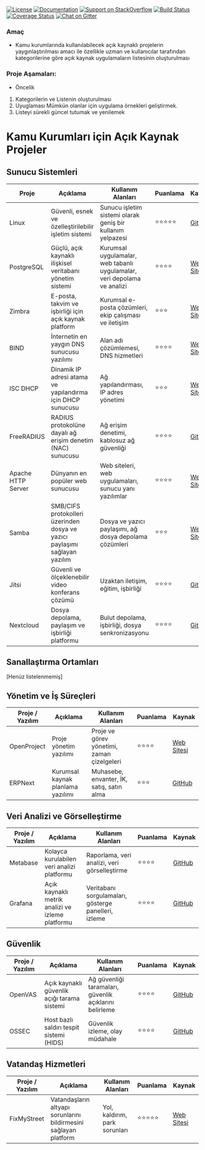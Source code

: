 [![License](https://img.shields.io/badge/license-AGPL-blue.svg?style=flat)](https://opensource.org/licenses/AGPL-3.0)
[![Documentation](https://img.shields.io/badge/docs-latest-brightgreen.svg?style=flat)](http://docs.chan.org)
[![Support on StackOverflow](https://img.shields.io/badge/support-StackOverflow-yellowgreen.svg?style=flat)](https://stackoverflow.com/questions/tagged/ckan)
[![Build Status](https://circleci.com/gh/ckan/ckan.svg?style=shield)](https://circleci.com/gh/ckan/ckan)
[![Coverage Status](https://coveralls.io/repos/github/ckan/ckan/badge.svg?branch=master)](https://coveralls.io/github/ckan/ckan?branch=master)
[![Chat on Gitter](https://badges.gitter.im/gitterHQ/gitter.svg)](https://app.gitter.im/#/room/#Bg_Rehberi:gitter.im)




### Amaç
* Kamu kurumlarında kullanılabilecek açık kaynaklı projelerin yaygınlaştırılması amacı ile özellikle uzman ve kullanıcılar tarafından  kategorilerine göre açık kaynak uygulamaların listesinin oluşturulması 

### Proje  Aşamaları:
- Öncelik
1. Kategorilerin ve Listenin oluşturulması
1. Uyuglaması Mümkün olanlar için  uygulama örnekleri geliştirmek.
4. Listeyi sürekli güncel tutumak ve yenilemek

# Kamu Kurumları için Açık Kaynak Projeler

## Sunucu Sistemleri

| Proje            | Açıklama                                      | Kullanım Alanları                                  | Puanlama   | Kaynak     |
|------------------|-----------------------------------------------|----------------------------------------------------|------------|------------|
| Linux            | Güvenli, esnek ve özelleştirilebilir işletim sistemi | Sunucu işletim sistemi olarak geniş bir kullanım yelpazesi | ⭐⭐⭐⭐⭐ | [GitHub](https://github.com/torvalds/linux) |
| PostgreSQL       | Güçlü, açık kaynaklı ilişkisel veritabanı yönetim sistemi | Kurumsal uygulamalar, web tabanlı uygulamalar, veri depolama ve analizi | ⭐⭐⭐⭐ | [Web Sitesi](https://www.postgresql.org/) |
| Zimbra           | E-posta, takvim ve işbirliği için açık kaynak platform | Kurumsal e-posta çözümleri, ekip çalışması ve iletişim | ⭐⭐⭐ | [Web Sitesi](https://www.zimbra.com/) |
| BIND             | İnternetin en yaygın DNS sunucusu yazılımı    | Alan adı çözümlemesi, DNS hizmetleri               | ⭐⭐⭐⭐ | [Web Sitesi](https://www.isc.org/bind/) |
| ISC DHCP         | Dinamik IP adresi atama ve yapılandırma için DHCP sunucusu | Ağ yapılandırması, IP adres yönetimi               | ⭐⭐⭐ | [Web Sitesi](https://www.isc.org/dhcp/) |
| FreeRADIUS      | RADIUS protokolüne dayalı ağ erişim denetim (NAC) sunucusu | Ağ erişim denetimi, kablosuz ağ güvenliği          | ⭐⭐⭐⭐ | [GitHub](https://github.com/FreeRADIUS/freeradius-server) |
| Apache HTTP Server | Dünyanın en popüler web sunucusu             | Web siteleri, web uygulamaları, sunucu yanı yazılımlar | ⭐⭐⭐⭐ | [Web Sitesi](https://httpd.apache.org/) |
| Samba            | SMB/CIFS protokolleri üzerinden dosya ve yazıcı paylaşımı sağlayan yazılım | Dosya ve yazıcı paylaşımı, ağ dosya depolama çözümleri | ⭐⭐⭐ | [Web Sitesi](https://www.samba.org/) |
| Jitsi            | Güvenli ve ölçeklenebilir video konferans çözümü | Uzaktan iletişim, eğitim, işbirliği                | ⭐⭐⭐⭐ | [GitHub](https://github.com/jitsi) |
| Nextcloud        | Dosya depolama, paylaşım ve işbirliği platformu | Bulut depolama, işbirliği, dosya senkronizasyonu   | ⭐⭐⭐⭐ | [GitHub](https://github.com/nextcloud) |

## Sanallaştırma Ortamları

[Henüz listelenmemiş]

## Yönetim ve İş Süreçleri

| Proje / Yazılım  | Açıklama                                      | Kullanım Alanları                                  | Puanlama   | Kaynak     |
|------------------|-----------------------------------------------|----------------------------------------------------|------------|------------|
| OpenProject      | Proje yönetim yazılımı                        | Proje ve görev yönetimi, zaman çizelgeleri         | ⭐⭐⭐⭐ | [Web Sitesi](https://www.openproject.org/) |
| ERPNext          | Kurumsal kaynak planlama yazılımı             | Muhasebe, envanter, İK, satış, satın alma          | ⭐⭐⭐ | [GitHub](https://github.com/frappe/erpnext) |

## Veri Analizi ve Görselleştirme

| Proje / Yazılım  | Açıklama                                      | Kullanım Alanları                                  | Puanlama   | Kaynak     |
|------------------|-----------------------------------------------|----------------------------------------------------|------------|------------|
| Metabase         | Kolayca kurulabilen veri analizi platformu    | Raporlama, veri analizi, veri görselleştirme       | ⭐⭐⭐⭐ | [GitHub](https://github.com/metabase/metabase) |
| Grafana          | Açık kaynaklı metrik analizi ve izleme platformu | Veritabanı sorgulamaları, gösterge panelleri, izleme | ⭐⭐⭐⭐ | [GitHub](https://github.com/grafana/grafana) |

## Güvenlik

| Proje / Yazılım  | Açıklama                                      | Kullanım Alanları                                  | Puanlama   | Kaynak     |
|------------------|-----------------------------------------------|----------------------------------------------------|------------|------------|
| OpenVAS          | Açık kaynaklı güvenlik açığı tarama sistemi   | Ağ güvenliği taramaları, güvenlik açıklarını belirleme | ⭐⭐⭐⭐ | [GitHub](https://github.com/greenbone/openvas) |
| OSSEC            | Host bazlı saldırı tespit sistemi (HIDS)      | Güvenlik izleme, olay müdahale                      | ⭐⭐⭐⭐ | [GitHub](https://github.com/ossec/ossec-hids) |

## Vatandaş Hizmetleri

| Proje / Yazılım  | Açıklama                                      | Kullanım Alanları                                  | Puanlama   | Kaynak     |
|------------------|-----------------------------------------------|----------------------------------------------------|------------|------------|
| FixMyStreet     | Vatandaşların altyapı sorunlarını bildirmesini sağlayan platform | Yol, kaldırım, park sorunları | ⭐⭐⭐⭐⭐ | [Web Sitesi](https://www.fixmystreet.com/) |









